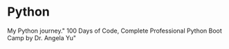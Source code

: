 # Python
My Python journey." 100 Days of Code, Complete Professional Python Boot Camp by Dr. Angela Yu"
